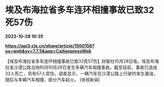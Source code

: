 # 埃及布海拉省多车连环相撞事故已致32死57伤

**2023-10-28 10:35**

**https://api3.cls.cn/share/article/1500156?os=web&sv=7.7.5&app=CailianpressWeb**

【埃及布海拉省多车连环相撞事故已致32死57伤】财联社10月28日电，埃及布海拉省沙漠公路当地时间10月28日发生多辆汽车相撞事故。截至目前，事故已造成32人死亡，另有57人受伤。调查显示，一辆汽车在沙漠公路上行驶时发生漏油，随后与多辆汽车相撞，部分汽车起火。 (央视新闻)